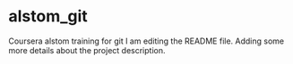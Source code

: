 # alstom_git
Coursera alstom training for git
I am editing the README file. 
Adding some more details about the project description.
